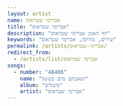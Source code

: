 ```yaml
---
layout: artist
name: אברימי שטראוס
title: "אברימי שטראוס"
description: "דף האמן אברימי שטראוס"
keywords: "שירים, מוזיקה, אברימי שטראוס"
permalink: /artists/אברימי-שטראוס/
redirect_from:
  - /artists/list/אברימי שטראוס
songs:
  - number: "48406"
    name: "ושאבתם מים בששון"
    album: "סינגלים"
    artist: "אברימי שטראוס"
---
```


